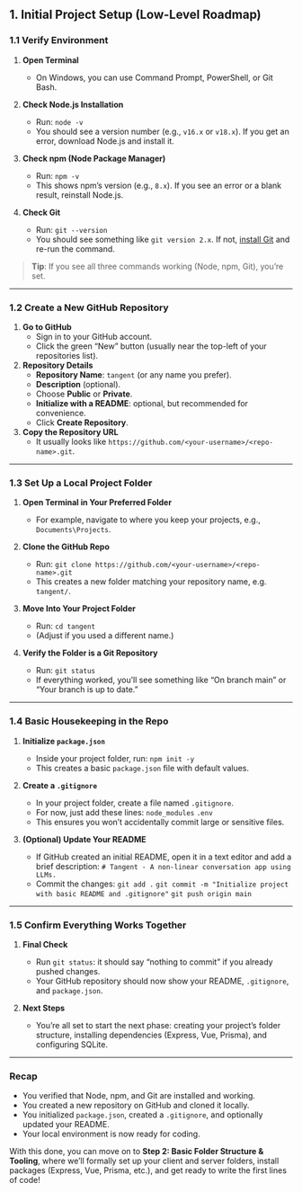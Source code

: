 ## 1. Initial Project Setup (Low-Level Roadmap)

### **1.1 Verify Environment**
1. **Open Terminal**
    - On Windows, you can use Command Prompt, PowerShell, or Git Bash.

2. **Check Node.js Installation**
    - Run:
        `node -v`
    - You should see a version number (e.g., `v16.x` or `v18.x`). If you get an error, download Node.js and install it.

3. **Check npm (Node Package Manager)**
    - Run:
        `npm -v`
    - This shows npm’s version (e.g., `8.x`). If you see an error or a blank result, reinstall Node.js.

4. **Check Git**
    - Run:
        `git --version`
    - You should see something like `git version 2.x`. If not, [install Git](https://git-scm.com/downloads) and re-run the command.

> **Tip**: If you see all three commands working (Node, npm, Git), you’re set.

---

### **1.2 Create a New GitHub Repository**

1. **Go to GitHub**
    - Sign in to your GitHub account.
    - Click the green “New” button (usually near the top-left of your repositories list).
2. **Repository Details**
    - **Repository Name**: `tangent` (or any name you prefer).
    - **Description** (optional).
    - Choose **Public** or **Private**.
    - **Initialize with a README**: optional, but recommended for convenience.
    - Click **Create Repository**.
3. **Copy the Repository URL**
    - It usually looks like `https://github.com/<your-username>/<repo-name>.git`.

---

### **1.3 Set Up a Local Project Folder**

1. **Open Terminal in Your Preferred Folder**
    - For example, navigate to where you keep your projects, e.g., `Documents\Projects`.

2. **Clone the GitHub Repo**

    - Run:
        `git clone https://github.com/<your-username>/<repo-name>.git`
    - This creates a new folder matching your repository name, e.g. `tangent/`.

3. **Move Into Your Project Folder**
    - Run:
        `cd tangent`
    - (Adjust if you used a different name.)

4. **Verify the Folder is a Git Repository**
    - Run:
        `git status`
    - If everything worked, you’ll see something like “On branch main” or “Your branch is up to date.”

---

### **1.4 Basic Housekeeping in the Repo**

1. **Initialize `package.json`**
    - Inside your project folder, run:
        `npm init -y`
    - This creates a basic `package.json` file with default values.

2. **Create a `.gitignore`**
    - In your project folder, create a file named `.gitignore`.
    - For now, just add these lines:
        `node_modules`
        `.env`
    - This ensures you won’t accidentally commit large or sensitive files.

3. **(Optional) Update Your README**
    - If GitHub created an initial README, open it in a text editor and add a brief description:
        `# Tangent - A non-linear conversation app using LLMs.`
    - Commit the changes:
        `git add .` 
        `git commit -m "Initialize project with basic README and .gitignore"` 
        `git push origin main`


---

### **1.5 Confirm Everything Works Together**

1. **Final Check**
    - Run `git status`: it should say “nothing to commit” if you already pushed changes.
    - Your GitHub repository should now show your README, `.gitignore`, and `package.json`.

2. **Next Steps**
    - You’re all set to start the next phase: creating your project’s folder structure, installing dependencies (Express, Vue, Prisma), and configuring SQLite.


---

### **Recap**
- You verified that Node, npm, and Git are installed and working.
- You created a new repository on GitHub and cloned it locally.
- You initialized `package.json`, created a `.gitignore`, and optionally updated your README.
- Your local environment is now ready for coding.

With this done, you can move on to **Step 2: Basic Folder Structure & Tooling**, where we’ll formally set up your client and server folders, install packages (Express, Vue, Prisma, etc.), and get ready to write the first lines of code!